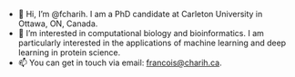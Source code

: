 - 👋 Hi, I’m @fcharih. I am a PhD candidate at Carleton University in Ottawa, ON, Canada.
- 👀 I’m interested in computational biology and bioinformatics. I am particularly interested in the applications of machine learning and deep learning in protein science.
- 📫 You can get in touch via email: francois@charih.ca.

<!---
fcharih/fcharih is a ✨ special ✨ repository because its `README.md` (this file) appears on your GitHub profile.
You can click the Preview link to take a look at your changes.
--->
